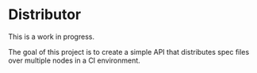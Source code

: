 # Distributor

This is a work in progress.

The goal of this project is to create a simple API that distributes spec files over multiple nodes
in a CI environment.
